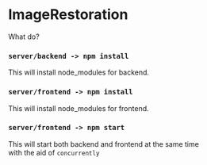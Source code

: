 # ImageRestoration

What do?

### `server/backend -> npm install`
This will install node_modules for backend.

### `server/frontend -> npm install`
This will install node_modules for frontend.

### `server/frontend -> npm start`
This will start both backend and frontend at the same time\
with the aid of `concurrently`
